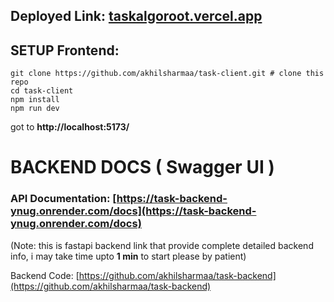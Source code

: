  ## Deployed Link: [taskalgoroot.vercel.app](taskalgoroot.vercel.app)


## SETUP Frontend:  
```
git clone https://github.com/akhilsharmaa/task-client.git # clone this repo
cd task-client 
npm install 
npm run dev
```

got to **http://localhost:5173/**

# BACKEND DOCS ( Swagger UI )  

### **API Documentation**: [https://task-backend-ynug.onrender.com/docs](https://task-backend-ynug.onrender.com/docs)

(Note: this is fastapi backend link that provide complete detailed backend info, i may take time upto **1 min** to start please by patient) 

Backend Code: [https://github.com/akhilsharmaa/task-backend](https://github.com/akhilsharmaa/task-backend)
